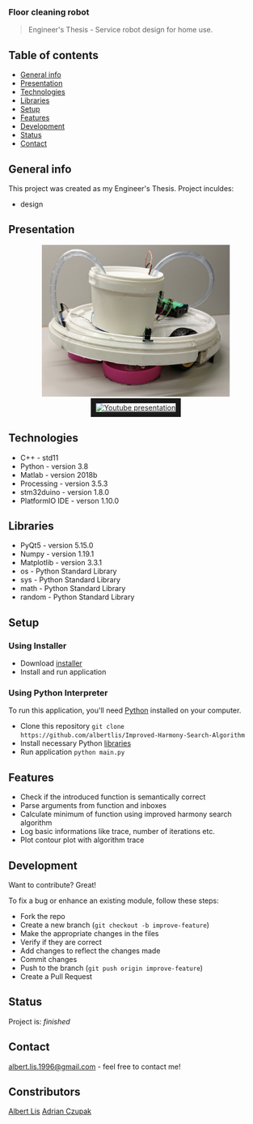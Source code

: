 ### Floor cleaning robot 
> Engineer's Thesis - Service robot design for home use.
 
## Table of contents
* [General info](#general-info)
* [Presentation](#presentation)
* [Technologies](#technologies)
* [Libraries](#libraries)
* [Setup](#setup)
* [Features](#features)
* [Development](#development) 
* [Status](#status)
* [Contact](#contact)

## General info
This project was created as my Engineer's Thesis. Project inculdes:
* design

## Presentation
<p align="center">
  <img height="300" src="./Documents/robot.jpg" alt="Robot photo">
  <a href="http://www.youtube.com/watch?feature=player_embedded&v=OlysioEv3pI
  " target="_blank"><img src="http://img.youtube.com/vi/OlysioEv3pI/0.jpg" 
  alt="Youtube presentation" height="300" border="10" /></a>
</p>

## Technologies
- C++ - std11
- Python - version 3.8
- Matlab - version 2018b
- Processing - version 3.5.3
- stm32duino - version 1.8.0
- PlatformIO IDE - verson 1.10.0

## Libraries
- PyQt5 - version 5.15.0
- Numpy - version 1.19.1
- Matplotlib - version 3.3.1
- os - Python Standard Library 
- sys - Python Standard Library
- math - Python Standard Library
- random - Python Standard Library

## Setup
### Using Installer
* Download [installer](https://drive.google.com/file/d/1G4ON6uRFwNqVwOxyc6RFFMlqeYI8Cru9/view?usp=sharing)
* Install and run application
### Using  Python Interpreter
To run this application, you'll need [Python](https://www.python.org/downloads/) installed on your computer.
* Clone this repository `git clone https://github.com/albertlis/Improved-Harmony-Search-Algorithm`
* Install necessary Python [libraries](#libraries)
* Run application `python main.py`

## Features
- Check if the introduced function is semantically correct
- Parse arguments from function and inboxes
- Calculate minimum of function using improved harmony search algorithm
- Log basic informations like trace, number of iterations etc.
- Plot contour plot with algorithm trace 

## Development
Want to contribute? Great!

To fix a bug or enhance an existing module, follow these steps:

* Fork the repo
* Create a new branch (`git checkout -b improve-feature`)
* Make the appropriate changes in the files
* Verify if they are correct
* Add changes to reflect the changes made
* Commit changes
* Push to the branch (`git push origin improve-feature`)
* Create a Pull Request

## Status
Project is: _finished_

## Contact
albert.lis.1996@gmail.com - feel free to contact me!

## Constributors
[Albert Lis](https://github.com/albertlis) [Adrian Czupak](https://github.com/CzupakAdrian)

